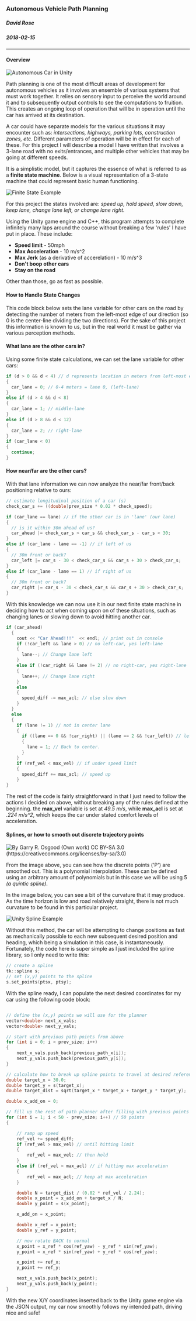 ### Autonomous Vehicle Path Planning
##### David Rose
##### 2018-02-15
-------------------------
#### Overview

![Autonomous Car in Unity](https://github.com/cipher982/Autonomous-Vehicle-Path-Planning/blob/master/media/ezgif.com-gif-maker.gif "Autonomous Car in Unity")

Path planning is one of the most difficult areas of development for autonomous vehicles as it involves an ensemble of various systems that must work together. It relies on sensory input to perceive the world around it and to subsequently output controls to see the computations to fruition. This creates an ongoing loop of operation that will be in operation until the car has arrived at its destination. 

A car could have separate models for the various situations it may encounter such as: *intersections, highways, parking lots, construction zones, etc.* Different parameters of operation will be in effect for each of these. For this project I will describe a model I have written that involves a 3-lane road with no exits/entrances, and multiple other vehicles that may be going at different speeds.

It is a simplistic model, but it captures the essence of what is referred to as a **finite state machine**. Below is a visual representation of a 3-state machine that could represent basic human functioning.

![Finite State Example](https://github.com/cipher982/Autonomous-Vehicle-Path-Planning/blob/master/media/state_machine_human.png "Finite State Example")


For this project the states involved are: *speed up, hold speed, slow down, keep lane, change lane left, or change lane right.*

Using the Unity game engine and C++, this program attempts to complete infinitely many laps around the course without breaking a few 'rules' I have put in place. These include:
* **Speed limit** - 50mph
* **Max Acceleration** - 10 m/s^2
* **Max Jerk** (as a derivative of accerelation) - 10 m/s^3
* **Don't boop other cars**
* **Stay on the road**

Other than those, go as fast as possible.

#### How to Handle State Changes

This code block below sets the lane variable for other cars on the road by detecting the number of meters from the left-most edge of our direction (so 0 is the center-line dividing the two directions). For the sake of this project this information is known to us, but in the real world it must be gather via various perception methods.

#### What lane are the other cars in?
Using some finite state calculations, we can set the lane variable for other cars:
```cpp
if (d > 0 && d < 4) // d represents location in meters from left-most edge
{
  car_lane = 0; // 0-4 meters = lane 0, (left-lane)
}
else if (d > 4 && d < 8)
{
  car_lane = 1; // middle-lane
}
else if (d > 8 && d < 12)
{
  car_lane = 2; // right-lane
}
if (car_lane < 0)
{
  continue;
}
```
#### How near/far are the other cars?
With that lane information we can now analyze the near/far front/back positioning relative to ours:
```cpp
// estimate longitudinal position of a car (s)
check_car_s += ((double)prev_size * 0.02 * check_speed);

if (car_lane == lane) // if the other car is in 'lane' (our lane)
{
  // is it within 30m ahead of us?
  car_ahead |= check_car_s > car_s && check_car_s - car_s < 30; 
}
else if (car_lane - lane == -1) // if left of us
{
  // 30m front or back?
  car_left |= car_s - 30 < check_car_s && car_s + 30 > check_car_s;
}
else if (car_lane - lane == 1) // if right of us
{
  // 30m front or back?
  car_right |= car_s - 30 < check_car_s && car_s + 30 > check_car_s;
}
```

With this knowledge we can now use it in our next finite state machine in deciding how to act when coming upon on of these situations, such as changing lanes or slowing down to avoid hitting another car.

```cpp
if (car_ahead)
  {
    cout << "Car Ahead!!!"  << endl; // print out in console
    if (!car_left && lane > 0) // no left-car, yes left-lane
    {
      lane--; // Change lane left
    }
    else if (!car_right && lane != 2) // no right-car, yes right-lane
    {
      lane++; // Change lane right
    }
    else
    {
      speed_diff -= max_acl; // else slow down
    }
  }
  else
  {
    if (lane != 1) // not in center lane
    {
      if ((lane == 0 && !car_right) || (lane == 2 && !car_left)) // left-right is clear
      {
        lane = 1; // Back to center.
      }
    }
    if (ref_vel < max_vel) // if under speed limit
    {
      speed_diff += max_acl; // speed up
    }
}
```

The rest of the code is fairly straightforward in that I just need to follow the actions I decided on above, without breaking any of the rules defined at the beginning. the **max_vel** variable is set at *49.5 m/s*, while **max_acl** is set at *.224 m/s^2*, which keeps the car under stated comfort levels of acceleration.

#### Splines, or how to smooth out discrete trajectory points
 ![By Garry R. Osgood (Own work) CC BY-SA 3.0 (https://creativecommons.org/licenses/by-sa/3.0)](https://github.com/cipher982/Autonomous-Vehicle-Path-Planning/blob/master/media/wiki_spline.png "By Garry R. Osgood (Own work) [CC BY-SA 3.0 (https://creativecommons.org/licenses/by-sa/3.0)")
 
 From the image above, you can see how the discrete points ('P') are smoothed out. This is a polynomial interpolation. These can be defined using an arbitrary amount of polynomials but in this case we will be using 5 *(a quintic spline)*.
 
In the image below, you can see a bit of the curvature that it may produce. As the time horizon is low and road relatively straight, there is not much curvature to be found in this particular project.

![Unity Spline Example](https://github.com/cipher982/Autonomous-Vehicle-Path-Planning/blob/master/media/unity_spline.png "Unity spline example")

Without this method, the car will be attempting to change positions as fast as mechanically possible to each new subsequent desired position and heading, which being a simulation in this case, is instantaneously. Fortunately, the code here is super simple as I just included the spline library, so I only need to write this:

```cpp 
// create a spline
tk::spline s;
// set (x,y) points to the spline
s.set_points(ptsx, ptsy);
```

With the spline ready, I can populate the next desired coordinates for my car using the following code block:

```cpp

// define the (x,y) points we will use for the planner
vector<double> next_x_vals;
vector<double> next_y_vals;

// start with previous path points from above
for (int i = 0; i < prev_size; i++)
{
	next_x_vals.push_back(previous_path_x[i]);
	next_y_vals.push_back(previous_path_y[i]);
}

// calculate how to break up spline points to travel at desired reference velocity
double target_x = 30.0;
double target_y = s(target_x);
double target_dist = sqrt(target_x * target_x + target_y * target_y);

double x_add_on = 0;

// fill up the rest of path planner after filling with previous points
for (int i = 1; i < 50 - prev_size; i++) // 50 points
{

	// ramp up speed
	ref_vel += speed_diff;
	if (ref_vel > max_vel) // until hitting limit
	{
		ref_vel = max_vel; // then hold
	}
	else if (ref_vel < max_acl) // if hitting max acceleration
	{
		ref_vel = max_acl; // keep at max acceleration
	}

	double N = target_dist / (0.02 * ref_vel / 2.24);
	double x_point = x_add_on + target_x / N;
	double y_point = s(x_point);

	x_add_on = x_point;

	double x_ref = x_point;
	double y_ref = y_point;

	// now rotate BACK to normal
	x_point = x_ref * cos(ref_yaw) - y_ref * sin(ref_yaw);
	y_point = x_ref * sin(ref_yaw) + y_ref * cos(ref_yaw);

	x_point += ref_x;
	y_point += ref_y;

	next_x_vals.push_back(x_point);
	next_y_vals.push_back(y_point);
}
```

With the new X/Y coordinates inserted back to the Unity game engine via the JSON output, my car now smoothly follows my intended path, driving nice and safe!
